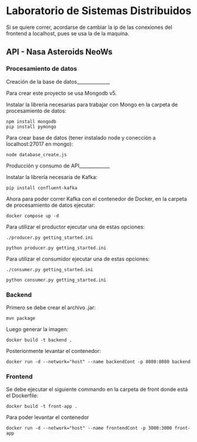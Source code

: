 # Laboratorio de Sistemas Distribuidos
Si se quiere correr, acordarse de cambiar la ip de las conexiones del frontend a localhost, pues se usa la de la maquina.

## API - Nasa Asteroids NeoWs

### Procesamiento de datos
Creación de la base de datos______________

Para crear este proyecto se usa Mongodb v5.

Instalar la librería necesarias para trabajar con Mongo en la carpeta de procesamiento de datos:
```shell
npm install mongodb
pip install pymongo
```
Para crear base de datos (tener instalado node y conección a localhost:27017 en mongo):
```shell
node database_create.js
```

Producción y consumo de API_____________

Instalar la librería necesaria de Kafka:
```shell
pip install confluent-kafka
```
Ahora para poder correr Kafka con el contenedor de Docker, en la carpeta de procesamiento de datos ejecutar:
```shell
docker compose up -d
```

Para utilizar el productor ejecutar una de estas opciones:
```shell
./producer.py getting_started.ini
```
```shell
python producer.py getting_started.ini
```
Para utilizar el consumidor ejecutar una de estas opciones:
```shell
./consumer.py getting_started.ini
```
```shell
python consumer.py getting_started.ini
```

### Backend
Primero se debe crear el archivo .jar:
```shell
mvn package
```
Luego generar la imagen:
```shell
docker build -t backend .
```
Posteriormente levantar el contenedor:

```shell
docker run -d --network="host" --name backendCont -p 8080:8080 backend
```




### Frontend
Se debe ejecutar el siguiente commando en la carpeta de front donde está el Dockerfile:
```shell
docker build -t front-app .
```
Para poder levantar el contenedor
```shell
docker run -d --network="host" --name frontendCont -p 3000:3000 front-app
```

